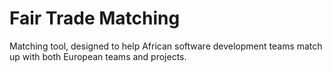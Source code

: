 # Fair Trade Matching

Matching tool, designed to help African software development teams match up with both European teams and projects.
